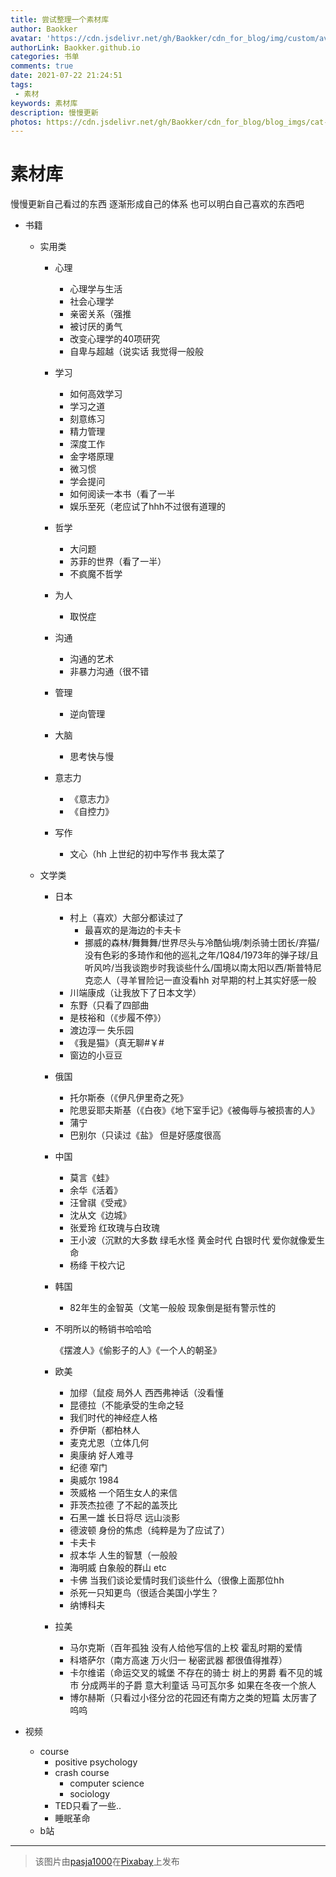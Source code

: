 ```yaml
---
title: 尝试整理一个素材库
author: Baokker
avatar: 'https://cdn.jsdelivr.net/gh/Baokker/cdn_for_blog/img/custom/avatar.jpg'
authorLink: Baokker.github.io
categories: 书单
comments: true
date: 2021-07-22 21:24:51
tags:
 - 素材
keywords: 素材库
description: 慢慢更新
photos: https://cdn.jsdelivr.net/gh/Baokker/cdn_for_blog/blog_imgs/cat-6463284_1920.jpg
---
```


# 素材库

慢慢更新自己看过的东西 逐渐形成自己的体系 也可以明白自己喜欢的东西吧

* 书籍

  - 实用类

    - 心理
      - 心理学与生活
      - 社会心理学
      - 亲密关系（强推
      - 被讨厌的勇气
      - 改变心理学的40项研究
      - 自卑与超越（说实话 我觉得一般般
    - 学习
      - 如何高效学习
      - 学习之道
      - 刻意练习
      - 精力管理
      - 深度工作
      - 金字塔原理
      - 微习惯
      - 学会提问
      - 如何阅读一本书（看了一半
      - 娱乐至死（老应试了hhh不过很有道理的
    - 哲学
      - 大问题
      - 苏菲的世界（看了一半）
      - 不疯魔不哲学
    - 为人
      - 取悦症
    - 沟通
      - 沟通的艺术
      - 非暴力沟通（很不错
    - 管理
      - 逆向管理
    - 大脑
      - 思考快与慢
    - 意志力
      - 《意志力》
      - 《自控力》

    - 写作
      - 文心（hh 上世纪的初中写作书 我太菜了

  - 文学类

    - 日本

      - 村上（喜欢）大部分都读过了
        - 最喜欢的是海边的卡夫卡
        - 挪威的森林/舞舞舞/世界尽头与冷酷仙境/刺杀骑士团长/弃猫/没有色彩的多琦作和他的巡礼之年/1Q84/1973年的弹子球/且听风吟/当我谈跑步时我谈些什么/国境以南太阳以西/斯普特尼克恋人（寻羊冒险记一直没看hh 对早期的村上其实好感一般
      - 川端康成（让我放下了日本文学）
      - 东野（只看了四部曲
      - 是枝裕和（《步履不停》）
      - 渡边淳一 失乐园
      - 《我是猫》（真无聊#￥#
      - 窗边的小豆豆

    - 俄国

      - 托尔斯泰（《伊凡伊里奇之死》
      - 陀思妥耶夫斯基（《白夜》《地下室手记》《被侮辱与被损害的人》
      - 蒲宁
      - 巴别尔（只读过《盐》 但是好感度很高

    - 中国

      - 莫言《蛙》
      - 余华《活着》
      - 汪曾祺《受戒》
      - 沈从文《边城》
      - 张爱玲 红玫瑰与白玫瑰
      - 王小波（沉默的大多数 绿毛水怪 黄金时代 白银时代 爱你就像爱生命
      - 杨绛 干校六记

    - 韩国

      - 82年生的金智英（文笔一般般 现象倒是挺有警示性的

    - 不明所以的畅销书哈哈哈

      《摆渡人》《偷影子的人》《一个人的朝圣》

    - 欧美

      - 加缪（鼠疫 局外人 西西弗神话（没看懂
      - 昆德拉（不能承受的生命之轻
      - 我们时代的神经症人格
      - 乔伊斯（都柏林人
      - 麦克尤恩（立体几何
      - 奥康纳 好人难寻
      - 纪德 窄门
      - 奥威尔 1984
      - 茨威格 一个陌生女人的来信
      - 菲茨杰拉德 了不起的盖茨比
      - 石黑一雄 长日将尽 远山淡影
      - 德波顿 身份的焦虑（纯粹是为了应试了）
      - 卡夫卡
      - 叔本华 人生的智慧（一般般
      - 海明威 白象般的群山 etc
      - 卡佛 当我们谈论爱情时我们谈些什么（很像上面那位hh
      - 杀死一只知更鸟（很适合美国小学生？
      - 纳博科夫
    
    - 拉美
    
      - 马尔克斯（百年孤独 没有人给他写信的上校 霍乱时期的爱情
      - 科塔萨尔（南方高速 万火归一 秘密武器 都很值得推荐）
      - 卡尔维诺（命运交叉的城堡 不存在的骑士 树上的男爵 看不见的城市 分成两半的子爵 意大利童话 马可瓦尔多 如果在冬夜一个旅人
      - 博尔赫斯（只看过小径分岔的花园还有南方之类的短篇 太厉害了呜呜

* 视频

  - course
    - positive psychology
    - crash course
      * computer science
      * sociology
    - TED只看了一些..
    - 睡眠革命
  - b站

---

> 该图片由<a href="https://pixabay.com/zh/users/pasja1000-6355831/?utm_source=link-attribution&amp;utm_medium=referral&amp;utm_campaign=image&amp;utm_content=6463284">pasja1000</a>在<a href="https://pixabay.com/zh/?utm_source=link-attribution&amp;utm_medium=referral&amp;utm_campaign=image&amp;utm_content=6463284">Pixabay</a>上发布
